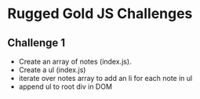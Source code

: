 # Rugged Gold JS Challenges

## Challenge 1
- Create an array of notes (index.js).
- Create a ul (index.js)
- iterate over notes array to add an li for each note in ul
- append ul to root div in DOM